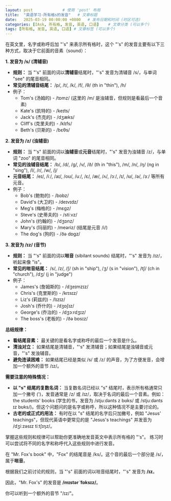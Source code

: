 ```yaml
---
layout: post             # 使用 'post' 布局
title:  "英语学习-所有格s的发音"   # 文章标题
date:   2025-03-19 00:00:00 +0800   # 发布日期和时间 (时区可选)
categories: [IAsk, 所有格, 发音, 英语, 口语]    # 文章分类 (可以多个)
tags: [所有格, 发音, 英语, 口语] # 文章标签 (可以多个)
---
```



在英文里，名字或称呼后加 "'s" 来表示所有格时，这个 "'s" 的发音主要有以下三种方式，取决于它前面的音素（sound）：

**1. 发音为 /s/ (清辅音)**

- **规则：** 当 "'s" 前面的词以**清辅音**结尾时，"'s" 发音为清辅音 /s/，与单词 "see" 的尾音相同。
- **常见的清辅音结尾：** /p/, /t/, /k/, /f/, /θ/ (th in "thin"), /h/
- 例子：
  - Tom's (汤姆的) - /tɒmz/  (这里的 /m/ 是浊辅音，但规则是看最后一个音素)
  - Kate's (凯特的) - /keɪts/
  - Jack's (杰克的) - /dʒæks/
  - Cliff's (克里夫的) - /klɪfs/
  - Beth's (贝斯的) - /bɛθs/

**2. 发音为 /z/ (浊辅音)**

- **规则：** 当 "'s" 前面的词以**浊辅音**或**元音**结尾时，"'s" 发音为浊辅音 /z/，与单词 "zoo" 的尾音相同。
- **常见的浊辅音结尾：** /b/, /d/, /ɡ/, /v/, /ð/ (th in "this"), /m/, /n/, /ŋ/ (ng in "sing"), /l/, /r/, /w/, /j/
- **元音结尾：** /eɪ/, /iː/, /aɪ/, /oʊ/, /uː/, /ɛ/, /æ/, /ʌ/, /ɔː/, /ɪ/, /ʊ/, /ə/, /ɜː/ 等所有元音。
- 例子：
  - Bob's (鲍勃的) - /bɒbz/
  - David's (大卫的) - /deɪvɪdz/
  - Meg's (梅格的) - /mɛɡz/
  - Steve's (史蒂夫的) - /stiːvz/
  - John's (约翰的) - /dʒɒnz/
  - Mary's (玛丽的) - /meəriz/ (结尾是元音 /i/)
  - The dog's (狗的) - /ðə dɒɡz/

**3. 发音为 /ɪz/ (音节)**

- **规则：** 当 "'s" 前面的词以**咝音** (sibilant sounds) 结尾时，"'s" 发音为 /ɪz/，听起来像 "is"。
- **常见的咝音结尾：** /s/, /z/, /ʃ/ (sh in "ship"), /ʒ/ (s in "vision"), /tʃ/ (ch in "church"), /dʒ/ (j in "judge")
- 例子：
  - James's (詹姆斯的) - /dʒeɪmzɪz/
  - Chris's (克里斯的) - /krɪsɪz/
  - Liz's (莉兹的) - /lɪzɪz/
  - Josh's (乔什的) - /dʒɒʃɪz/
  - George's (乔治的) - /dʒɔːrdʒɪz/
  - The boss's (老板的) - /ðə bɒsɪz/

**总结规律：**

- **看结尾音素：** 最关键的是看名字或称呼的最后一个发音是什么。
- **清浊对立：** 如果结尾是清辅音，"'s" 发清辅音；如果结尾是浊辅音或元音，"'s" 发浊辅音。
- **避免连读困难：** 如果结尾已经是类似 /s/ 或 /z/ 的声音，为了方便发音，会增加一个额外的音节 /ɪz/。

**需要注意的特殊情况：**

- **以 "s" 结尾的复数名词：** 当复数名词已经以 "s" 结尾时，表示所有格通常只加一个撇号 (')，发音通常是 /z/ 或 /ɪz/，取决于名词的最后一个音素。例如：the students' books (学生的书，发音为 /stjuːdənts z bʊks/ 或 /stjuːdənts ɪz bʊks/)。但这个问题问的是名字或称呼，所以这种情况不是主要讨论的。
- **古老的或正式的用法：** 有时在以 "s" 结尾的名字后只加撇号，例如 "Jesus' teachings"，但现代英语中更常见的是 "Jesus's teachings" 并发音为 /dʒiːzəsɪz tiːtʃɪŋz/。

掌握这些规则和规律可以帮助你更准确地发音英文中表示所有格的 "'s"。 练习时可以尝试将不同的名字和称呼代入这些规则中进行发音。



在 "Mr. Fox's book" 中，"Fox" 的结尾音是 /ks/。这个音的最后一个部分是 /s/，属于**咝音**。

根据我们之前讨论的规则，当 "'s" 前面的词以咝音结尾时，"'s" 发音为 **/ɪz**。

因此，"Mr. Fox's" 的发音是 **/mɪstər ˈfɒksɪz/**。

你可以听到一个额外的音节 "/ɪz/"。